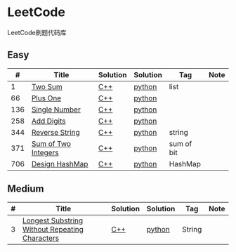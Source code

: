 # LeetCode
LeetCode刷题代码库
## Easy
|  #  | Title   |  Solution  |Solution| Tag |  Note  | 
|-----|-------- | ---------- | ------ | ----|--------|
|1|[Two Sum][1]|[C++][2]|[python][3]|list|
|66|[Plus One][4]|[C++][5]|[python][6]||
|136|[Single Number][7]|[C++][8]|[python][9]||
|258|[Add Digits][10]|[C++][11]|[python][12]||
|344|[Reverse String][13]|[C++][14]|[python][15]|string|
|371|[Sum of Two Integers][16]|[C++][17]|[python][18]|sum of bit|
|706|[Design HashMap][19]|[C++][20]|[python][21]|HashMap|

## Medium
|  #  | Title      |  Solution  |Solution| Tag |  Note  | 
|-----|------------| ---------- | ------ | ----|--------|
|3|[Longest Substring Without Repeating Characters][22]|[C++][23]|[python][24]|String|


  [1]: https://leetcode.com/problems/two-sum/description/
  [2]: ./C++/1/main.cpp
  [3]: ./Python/1.py
  [4]: https://leetcode.com/problems/plus-one/description/
  [5]: ./C++/66/main.cpp
  [6]: ./Python/66.py
  [7]: https://leetcode.com/problems/single-number/description/
  [8]: ./C++/136/main.cpp
  [9]: ./Python/136.py
  [10]: https://leetcode.com/problems/add-digits/description/
  [11]: ./C++/258/main.cpp
  [12]: ./Python/258.py
  [13]: https://leetcode.com/problems/reverse-string/description/
  [14]: ./C++/258/main.cpp
  [15]: ./Python/344.py
  [16]: https://leetcode.com/problems/sum-of-two-integers/description/
  [17]: ./C++/371/main.cpp
  [18]: ./Python/371.py
  [19]: https://leetcode.com/problems/design-hashmap/description/
  [20]: ./C++/706/main.cpp
  [21]: ./Python/706.py
  [22]: https://leetcode.com/problemset/top-interview-questions/
  [23]: ./C++/3/main.cpp
  [24]: ./Python/3.py